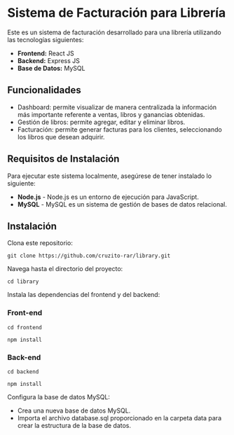 # Sistema de Facturación para Librería

Este es un sistema de facturación desarrollado para una librería utilizando las tecnologías siguientes:

- **Frontend:** React JS
- **Backend:** Express JS
- **Base de Datos:** MySQL

## Funcionalidades
- Dashboard: permite visualizar de manera centralizada la información más importante referente a ventas, libros y ganancias obtenidas.
- Gestión de libros: permite agregar, editar y eliminar libros.
- Facturación: permite generar facturas para los clientes, seleccionando los libros que desean adquirir.

## Requisitos de Instalación
Para ejecutar este sistema localmente, asegúrese de tener instalado lo siguiente:

- **Node.js** - Node.js es un entorno de ejecución para JavaScript.
- **MySQL** - MySQL es un sistema de gestión de bases de datos relacional.

## Instalación
Clona este repositorio:
```
git clone https://github.com/cruzito-rar/library.git
```

Navega hasta el directorio del proyecto:
```
cd library
```

Instala las dependencias del frontend y del backend:
### Front-end
```
cd frontend
```
```
npm install
```
### Back-end
```
cd backend
```
```
npm install
```

Configura la base de datos MySQL:
- Crea una nueva base de datos MySQL.
- Importa el archivo database.sql proporcionado en la carpeta data para crear la estructura de la base de datos.
